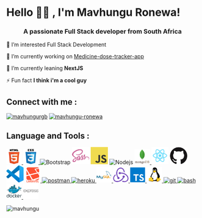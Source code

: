# Hello 👋🏿 , I'm Mavhungu Ronewa!

<h3 align="center">A passionate Full Stack developer from South Africa</h3>

💞️ I’m interested Full Stack Development

🔭 I’m currently working on [Medicine-dose-tracker-app](https://ronewa-medicine-tracker.herokuapp.com/)

<!--👨‍💻 All of my projects are available at [https://ronewam.netlify.app](https://ronewam.netlify.app)-->

🌱 I’m currently leaning **NextJS**

<!--📫 Please reach me at [@mavhungurgb](https://twitter.com/MavhunguRgb) on Twitter.-->

⚡ Fun fact **I think i'm a cool guy**

## Connect with me :

<a href="https://twitter.com/mavhungurgb" target="blank"><img src="https://img.shields.io/badge/mavhungurgb-%231DA1F2.svg?style=for-the-badge&logo=Twitter&logoColor=white" alt="mavhungurgb"></a>
<a href="https://linkedin.com/in/mavhungu-ronewa-8687b7103" target="blank"><img src="https://img.shields.io/badge/linkedin-%230077B5.svg?style=for-the-badge&logo=linkedin&logoColor=white" alt="mavhungu-ronewa"></a>
<!--a href="https://instagram.com/r_mavhungu" target="blank"><img src="https://img.shields.io/badge/r_mavhungu-%23E4405F.svg?style=for-the-badge&logo=Instagram&logoColor=white" alt="r_mavhungu"> </a-->

## Language and Tools :
<div class="center">
  
<a href="https://www.w3.org/html/" target="_blank" rel="noreferrer"> <img src="https://raw.githubusercontent.com/devicons/devicon/master/icons/html5/html5-original-wordmark.svg" alt="html5" width="40" height="40"/> </a>
<a href="https://www.w3schools.com/css/" target="_blank" rel="noreferrer"> <img src="https://raw.githubusercontent.com/devicons/devicon/master/icons/css3/css3-original-wordmark.svg" alt="css3" width="40" height="40"/> </a>
<img alt="Bootstrap" title="Bootstrap" width="45px" src="https://img.icons8.com/color/48/000000/bootstrap.png"/>
<img alt="Sass" title="Saas" width="45px" src="https://raw.githubusercontent.com/github/explore/80688e429a7d4ef2fca1e82350fe8e3517d3494d/topics/sass/sass.png"/>
<img alt="JavaScript" title="JavaScript" width="45px" src="https://raw.githubusercontent.com/github/explore/80688e429a7d4ef2fca1e82350fe8e3517d3494d/topics/javascript/javascript.png"/>
<img alt="Nodejs" title="Nodejs" width="45px" src="https://img.icons8.com/color/54087/nodejs.png"/>
<a href="https://www.mongodb.com/" target="_blank" rel="noreferrer"> <img src="https://raw.githubusercontent.com/devicons/devicon/master/icons/mongodb/mongodb-original-wordmark.svg" alt="mongodb" width="40" height="40"/> </a>
<img alt="React" title="React" width="45px" src="https://raw.githubusercontent.com/github/explore/80688e429a7d4ef2fca1e82350fe8e3517d3494d/topics/react/react.png"/>
<img alt="GitHub" title="GitHub" width="45px" src="https://raw.githubusercontent.com/github/explore/78df643247d429f6cc873026c0622819ad797942/topics/github/github.png"/>
<img alt="Visual Studio Code" title="VS Code" width="45px" src="https://raw.githubusercontent.com/github/explore/80688e429a7d4ef2fca1e82350fe8e3517d3494d/topics/visual-studio-code/visual-studio-code.png"/>
<a href="https://laravel.com/" target="_blank" rel="noreferrer"> <img src="https://raw.githubusercontent.com/devicons/devicon/master/icons/laravel/laravel-plain-wordmark.svg" alt="laravel" width="40" height="40"/> </a> 
<a href="https://postman.com" target="_blank" rel="noreferrer"> <img src="https://www.vectorlogo.zone/logos/getpostman/getpostman-icon.svg" alt="postman" width="40" height="40"/> </a>
<a href="https://heroku.com" target="_blank" rel="noreferrer"> <img src="https://www.vectorlogo.zone/logos/heroku/heroku-icon.svg" alt="heroku" width="40" height="40"/> </a>
<a href="https://www.mysql.com/" target="_blank" rel="noreferrer"> <img src="https://raw.githubusercontent.com/devicons/devicon/master/icons/mysql/mysql-original-wordmark.svg" alt="mysql" width="40" height="40"/> </a>
<a href="https://redux.js.org" target="_blank" rel="noreferrer"> <img src="https://raw.githubusercontent.com/devicons/devicon/master/icons/redux/redux-original.svg" alt="redux" width="40" height="40"/> </a>
<a href="https://www.typescriptlang.org/" target="_blank" rel="noreferrer"> <img src="https://raw.githubusercontent.com/devicons/devicon/master/icons/typescript/typescript-original.svg" alt="typescript" width="40" height="40"/> </a>
<a href="https://www.linux.org/" target="_blank" rel="noreferrer"> <img src="https://raw.githubusercontent.com/devicons/devicon/master/icons/linux/linux-original.svg" alt="linux" width="40" height="40"/> </a>
<a href="https://git-scm.com/" target="_blank" rel="noreferrer"> <img src="https://www.vectorlogo.zone/logos/git-scm/git-scm-icon.svg" alt="git" width="40" height="40"/> </a>
<a href="https://www.gnu.org/software/bash/" target="_blank" rel="noreferrer"> <img src="https://www.vectorlogo.zone/logos/gnu_bash/gnu_bash-icon.svg" alt="bash" width="40" height="40"/> </a>
<a href="https://www.docker.com/" target="_blank" rel="noreferrer"> <img src="https://raw.githubusercontent.com/devicons/devicon/master/icons/docker/docker-original-wordmark.svg" alt="docker" width="40" height="40"/> </a>
<a href="https://expressjs.com" target="_blank" rel="noreferrer"> <img src="https://raw.githubusercontent.com/devicons/devicon/master/icons/express/express-original-wordmark.svg" alt="express" width="40" height="40"/> </a>

</div>
<p><img align="left" src="https://github-readme-stats.vercel.app/api/top-langs?username=mavhungu&show_icons=true&locale=en&layout=compact" alt="mavhungu" /></p>

<!--[![Years Badge](https://badges.pufler.dev/years/mavhungu)](https://badges.pufler.dev)
[![Repos Badge](https://badges.pufler.dev/repos/mavhungu)](https://badges.pufler.dev)
[![Visits Badge](https://badges.pufler.dev/visits/mavhungu/mavhungu)](https://badges.pufler.dev)-->

<!---
mavhungu/mavhungu is a ✨ special ✨ repository because its `README.md` (this file) appears on your GitHub profile.
You can click the Preview link to take a look at your changes.
--->

